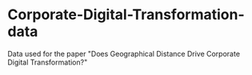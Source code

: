# Corporate-Digital-Transformation-data
Data used for the paper "Does Geographical Distance Drive Corporate Digital Transformation?"

